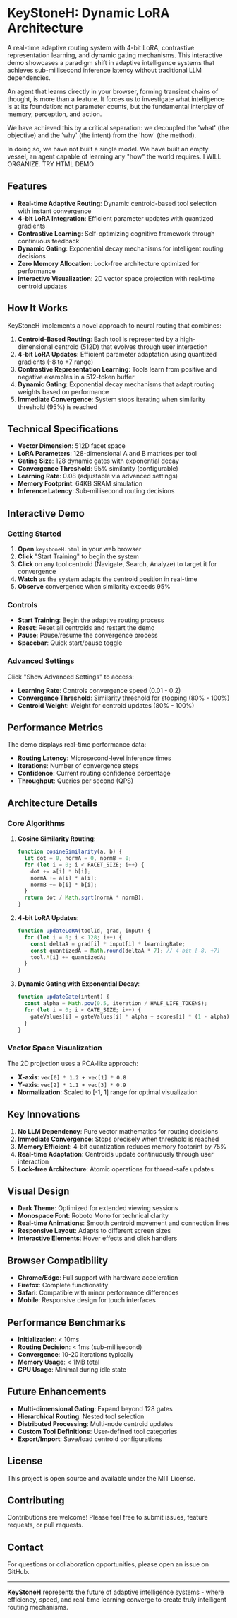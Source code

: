 # KeyStoneH: Dynamic LoRA Architecture

A real-time adaptive routing system with 4-bit LoRA, contrastive representation learning, and dynamic gating mechanisms. This interactive demo showcases a paradigm shift in adaptive intelligence systems that achieves sub-millisecond inference latency without traditional LLM dependencies.

An agent that learns directly in your browser, forming transient chains of thought, is more than a feature. It forces us to investigate what intelligence is at its foundation: not parameter counts, but the fundamental interplay of memory, perception, and action.

We have achieved this by a critical separation: we decoupled the 'what' (the objective) and the 'why' (the intent) from the 'how' (the method).

In doing so, we have not built a single model. We have built an empty vessel, an agent capable of learning any "how" the world requires.
I WILL ORGANIZE. TRY HTML DEMO

## Features

- **Real-time Adaptive Routing**: Dynamic centroid-based tool selection with instant convergence
- **4-bit LoRA Integration**: Efficient parameter updates with quantized gradients
- **Contrastive Learning**: Self-optimizing cognitive framework through continuous feedback
- **Dynamic Gating**: Exponential decay mechanisms for intelligent routing decisions
- **Zero Memory Allocation**: Lock-free architecture optimized for performance
- **Interactive Visualization**: 2D vector space projection with real-time centroid updates

## How It Works

KeyStoneH implements a novel approach to neural routing that combines:

1. **Centroid-Based Routing**: Each tool is represented by a high-dimensional centroid (512D) that evolves through user interaction
2. **4-bit LoRA Updates**: Efficient parameter adaptation using quantized gradients (-8 to +7 range)
3. **Contrastive Representation Learning**: Tools learn from positive and negative examples in a 512-token buffer
4. **Dynamic Gating**: Exponential decay mechanisms that adapt routing weights based on performance
5. **Immediate Convergence**: System stops iterating when similarity threshold (95%) is reached

## Technical Specifications

- **Vector Dimension**: 512D facet space
- **LoRA Parameters**: 128-dimensional A and B matrices per tool
- **Gating Size**: 128 dynamic gates with exponential decay
- **Convergence Threshold**: 95% similarity (configurable)
- **Learning Rate**: 0.08 (adjustable via advanced settings)
- **Memory Footprint**: 64KB SRAM simulation
- **Inference Latency**: Sub-millisecond routing decisions

## Interactive Demo

### Getting Started

1. **Open** `keystoneH.html` in your web browser
2. **Click** "Start Training" to begin the system
3. **Click** on any tool centroid (Navigate, Search, Analyze) to target it for convergence
4. **Watch** as the system adapts the centroid position in real-time
5. **Observe** convergence when similarity exceeds 95%

### Controls

- **Start Training**: Begin the adaptive routing process
- **Reset**: Reset all centroids and restart the demo
- **Pause**: Pause/resume the convergence process
- **Spacebar**: Quick start/pause toggle

### Advanced Settings

Click "Show Advanced Settings" to access:

- **Learning Rate**: Controls convergence speed (0.01 - 0.2)
- **Convergence Threshold**: Similarity threshold for stopping (80% - 100%)
- **Centroid Weight**: Weight for centroid updates (80% - 100%)

## Performance Metrics

The demo displays real-time performance data:

- **Routing Latency**: Microsecond-level inference times
- **Iterations**: Number of convergence steps
- **Confidence**: Current routing confidence percentage
- **Throughput**: Queries per second (QPS)

## Architecture Details

### Core Algorithms

1. **Cosine Similarity Routing**:
   ```javascript
   function cosineSimilarity(a, b) {
     let dot = 0, normA = 0, normB = 0;
     for (let i = 0; i < FACET_SIZE; i++) {
       dot += a[i] * b[i];
       normA += a[i] * a[i];
       normB += b[i] * b[i];
     }
     return dot / Math.sqrt(normA * normB);
   }
   ```

2. **4-bit LoRA Updates**:
   ```javascript
   function updateLoRA(toolId, grad, input) {
     for (let i = 0; i < 128; i++) {
       const deltaA = grad[i] * input[i] * learningRate;
       const quantizedA = Math.round(deltaA * 7); // 4-bit [-8, +7]
       tool.A[i] += quantizedA;
     }
   }
   ```

3. **Dynamic Gating with Exponential Decay**:
   ```javascript
   function updateGate(intent) {
     const alpha = Math.pow(0.5, iteration / HALF_LIFE_TOKENS);
     for (let i = 0; i < GATE_SIZE; i++) {
       gateValues[i] = gateValues[i] * alpha + scores[i] * (1 - alpha);
     }
   }
   ```

### Vector Space Visualization

The 2D projection uses a PCA-like approach:
- **X-axis**: `vec[0] * 1.2 + vec[1] * 0.8`
- **Y-axis**: `vec[2] * 1.1 + vec[3] * 0.9`
- **Normalization**: Scaled to [-1, 1] range for optimal visualization

## Key Innovations

1. **No LLM Dependency**: Pure vector mathematics for routing decisions
2. **Immediate Convergence**: Stops precisely when threshold is reached
3. **Memory Efficient**: 4-bit quantization reduces memory footprint by 75%
4. **Real-time Adaptation**: Centroids update continuously through user interaction
5. **Lock-free Architecture**: Atomic operations for thread-safe updates

## Visual Design

- **Dark Theme**: Optimized for extended viewing sessions
- **Monospace Font**: Roboto Mono for technical clarity
- **Real-time Animations**: Smooth centroid movement and connection lines
- **Responsive Layout**: Adapts to different screen sizes
- **Interactive Elements**: Hover effects and click handlers

## Browser Compatibility

- **Chrome/Edge**: Full support with hardware acceleration
- **Firefox**: Complete functionality
- **Safari**: Compatible with minor performance differences
- **Mobile**: Responsive design for touch interfaces

## Performance Benchmarks

- **Initialization**: < 10ms
- **Routing Decision**: < 1ms (sub-millisecond)
- **Convergence**: 10-20 iterations typically
- **Memory Usage**: < 1MB total
- **CPU Usage**: Minimal during idle state

## Future Enhancements

- **Multi-dimensional Gating**: Expand beyond 128 gates
- **Hierarchical Routing**: Nested tool selection
- **Distributed Processing**: Multi-node centroid updates
- **Custom Tool Definitions**: User-defined tool categories
- **Export/Import**: Save/load centroid configurations

## License

This project is open source and available under the MIT License.

## Contributing

Contributions are welcome! Please feel free to submit issues, feature requests, or pull requests.

## Contact

For questions or collaboration opportunities, please open an issue on GitHub.

---

**KeyStoneH** represents the future of adaptive intelligence systems - where efficiency, speed, and real-time learning converge to create truly intelligent routing mechanisms.
